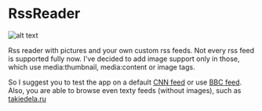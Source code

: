 # RssReader
![alt text](https://www.dropbox.com/s/xohkrf5ywnxqrxf/Screenshot_20160816-154215.png?dl=0&raw=1)

Rss reader with pictures and your own custom rss feeds.
Not every rss feed is supported fully now. I've decided to add image support only in those, which use media:thumbnail, media:content or image tags.

So I suggest you to test the app on a default [CNN feed](http://rss.cnn.com/rss/edition.rss) or use [BBC feed](http://feeds.bbci.co.uk/news/world/rss.xml). Also, you are able to browse even texty feeds (without images), such as [takiedela.ru](http://takiedela.ru/feed/) 
